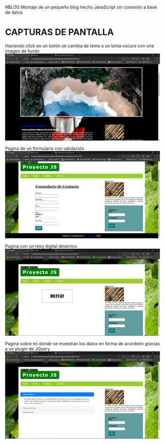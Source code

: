#BLOG
Montaje de un pequeño blog hecho JavaScript sin conexión a base de datos

# CAPTURAS DE PANTALLA


Haciendo click en un botón se cambia de tema a un tema oscuro con una imagen de fondo 
![Scheme](img/modooscuro.png)


Pagina de un formulario con validación 
![Scheme](img/formulario.png)


Pagina con un reloj digital dinámico
![Scheme](img/reloj.png)

Pagina sobre mi donde se muestran los datos en forma de acordeón gracias a un plugin de JQuery
![Scheme](img/sobremi.png)


